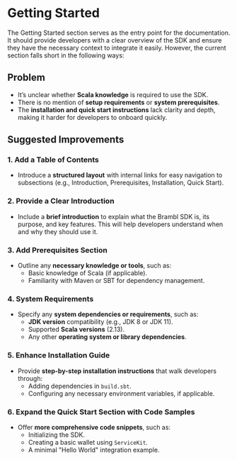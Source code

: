 # Getting Started
The Getting Started section serves as the entry point for the documentation. It should provide developers with a clear overview of the SDK and ensure they have the necessary context to integrate it easily. However, the current section falls short in the following ways:

## Problem  
- It’s unclear whether **Scala knowledge** is required to use the SDK.
- There is no mention of **setup requirements** or **system prerequisites**.
- The **installation and quick start instructions** lack clarity and depth, making it harder for developers to onboard quickly.

## Suggested Improvements

### 1. **Add a Table of Contents**  
   - Introduce a **structured layout** with internal links for easy navigation to subsections (e.g., Introduction, Prerequisites, Installation, Quick Start). 

### 2. **Provide a Clear Introduction**  
   - Include a **brief introduction** to explain what the Brambl SDK is, its purpose, and key features. This will help developers understand when and why they should use it.

### 3. **Add Prerequisites Section**  
   - Outline any **necessary knowledge or tools**, such as:  
     - Basic knowledge of Scala (if applicable).  
     - Familiarity with Maven or SBT for dependency management.  

### 4. **System Requirements**  
   - Specify any **system dependencies or requirements**, such as:  
     - **JDK version** compatibility (e.g., JDK 8 or JDK 11).  
     - Supported **Scala versions** (2.13).  
     - Any other **operating system or library dependencies**.  

### 5. **Enhance Installation Guide**  
   - Provide **step-by-step installation instructions** that walk developers through:  
     - Adding dependencies in `build.sbt`.  
     - Configuring any necessary environment variables, if applicable.

### 6. **Expand the Quick Start Section with Code Samples**  
   - Offer **more comprehensive code snippets**, such as:
     - Initializing the SDK.
     - Creating a basic wallet using `ServiceKit`.  
     - A minimal "Hello World" integration example.

